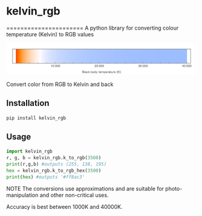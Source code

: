 # kelvin_rgb
======================
A python library for converting colour temperature (Kelvin) to RGB values

![alt text](https://github.com/esemeniuc/kelvin_rgb/blob/master/colour_temp.png "Colour Temperature")

Convert color from RGB to Kelvin and back

## Installation

```bash
pip install kelvin_rgb
```

## Usage

```python
import kelvin_rgb
r, g, b = kelvin_rgb.k_to_rgb(3500)
print(r,g,b) #outputs (255, 138, 195)
hex = kelvin_rgb.k_to_rgb_hex(3500)                                                                                          
print(hex) #outputs '#ff8ac3'
```
NOTE The conversions use approximations and are suitable for photo-manipulation and other non-critical uses.

Accuracy is best between 1000K and 40000K.